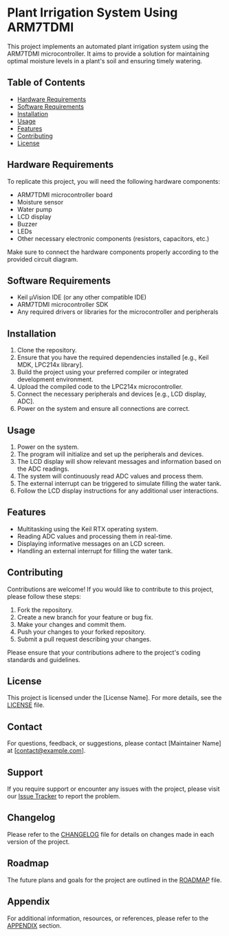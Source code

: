 # Plant Irrigation System Using ARM7TDMI

This project implements an automated plant irrigation system using the ARM7TDMI microcontroller. It aims to provide a solution for maintaining optimal moisture levels in a plant's soil and ensuring timely watering.

## Table of Contents
- [Hardware Requirements](#hardware-requirements)
- [Software Requirements](#software-requirements)
- [Installation](#installation)
- [Usage](#usage)
- [Features](#features)
- [Contributing](#contributing)
- [License](#license)

## Hardware Requirements
To replicate this project, you will need the following hardware components:
- ARM7TDMI microcontroller board
- Moisture sensor
- Water pump
- LCD display
- Buzzer
- LEDs
- Other necessary electronic components (resistors, capacitors, etc.)

Make sure to connect the hardware components properly according to the provided circuit diagram.

## Software Requirements
- Keil µVision IDE (or any other compatible IDE)
- ARM7TDMI microcontroller SDK
- Any required drivers or libraries for the microcontroller and peripherals

## Installation

1. Clone the repository.
2. Ensure that you have the required dependencies installed [e.g., Keil MDK, LPC214x library].
3. Build the project using your preferred compiler or integrated development environment.
4. Upload the compiled code to the LPC214x microcontroller.
5. Connect the necessary peripherals and devices [e.g., LCD display, ADC].
6. Power on the system and ensure all connections are correct.

## Usage

1. Power on the system.
2. The program will initialize and set up the peripherals and devices.
3. The LCD display will show relevant messages and information based on the ADC readings.
4. The system will continuously read ADC values and process them.
5. The external interrupt can be triggered to simulate filling the water tank.
6. Follow the LCD display instructions for any additional user interactions.

## Features

- Multitasking using the Keil RTX operating system.
- Reading ADC values and processing them in real-time.
- Displaying informative messages on an LCD screen.
- Handling an external interrupt for filling the water tank.

## Contributing

Contributions are welcome! If you would like to contribute to this project, please follow these steps:

1. Fork the repository.
2. Create a new branch for your feature or bug fix.
3. Make your changes and commit them.
4. Push your changes to your forked repository.
5. Submit a pull request describing your changes.

Please ensure that your contributions adhere to the project's coding standards and guidelines.



## License

This project is licensed under the [License Name]. For more details, see the [LICENSE](LICENSE) file.

## Contact

For questions, feedback, or suggestions, please contact [Maintainer Name] at [contact@example.com].

## Support

If you require support or encounter any issues with the project, please visit our [Issue Tracker](https://github.com/username/projectname/issues) to report the problem.

## Changelog

Please refer to the [CHANGELOG](CHANGELOG.md) file for details on changes made in each version of the project.

## Roadmap

The future plans and goals for the project are outlined in the [ROADMAP](ROADMAP.md) file.

## Appendix

For additional information, resources, or references, please refer to the [APPENDIX](APPENDIX.md) section.
